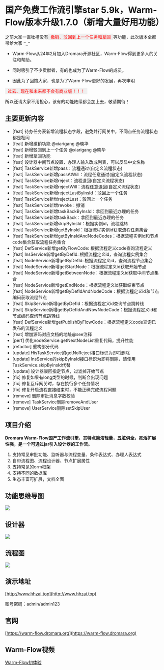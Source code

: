 # 国产免费工作流引擎star 5.9k，Warm-Flow版本升级1.7.0（新增大量好用功能）

之前大家一直吐槽没有<span style="color: red; padding: 2px 8px; background-color: #f0f0f0;">撤销、驳回到上一个任务和拿回</span>等功能，此次版本全都带给大家 `^_^`

- Warm-Flow从24年2月加入Dromara开源社区，Warm-Flow得到更多人的关注和帮助。

- 同时吸引了不少贡献者，有的也成为了Warm-Flow的成员。

- 因此为了回馈大家，也是为了Warm-Flow更好的发展，再次申明


<span style="color: red; padding: 2px 8px; background-color: #f0f0f0;">过去、现在和未来都不会有商业版！！！</span>


所以还请大家不用担心，该有的功能陆续都会加上去，敬请期待！

## 主要更新内容
- [feat] 待办任务表新增流程状态字段，避免并行网关中，不同点任务流程状态都是相同
- [feat] 新增撤销功能  @xiarigang @晓华
- [feat] 新增驳回到上一个任务 @xiarigang @晓华
- [feat] 新增拿回功能
- [feat] 设计器中间节点设置，办理人输入改成列表，可以反显中文名称
- [feat] TaskService新增pass：流程通过(自定义流程状态)
- [feat] TaskService新增passAtWill：流程任意通过(自定义流程状态)
- [feat] TaskService新增reject：流程退回(自定义流程状态)
- [feat] TaskService新增rejectWill：流程任意退回(自定义流程状态)
- [feat] TaskService新增rejectLastByInsId：驳回上一个任务
- [feat] TaskService新增rejectLast：驳回上一个任务
- [feat] TaskService新增revoke：撤销
- [feat] TaskService新增taskBackByInsId：拿回到最近办理的任务
- [feat] TaskService新增taskBack：拿回到最近办理的任务
- [feat] TaskService新增skipByInsId：根据实例id，流程跳转
- [feat] TaskService新增getByInsId：根据流程实例id获取流程任务集合
- [feat] TaskService新增getByInsIdAndNodeCodes：根据流程实例id和节点code集合获取流程任务集合
- [feat] DefService新增getByFlowCode: 根据流程定义code查询流程定义
- [feat] InsService新增getByDefId: 根据流程定义id，查询流程实例集合
- [feat] NodeService新增getByDefId: 根据流程定义id，查询流程节点集合
- [feat] NodeService新增getStartNode：根据流程定义id获取开始节点
- [feat] NodeService新增getBetweenNode：根据流程定义id获取中间节点集合
- [feat] NodeService新增getEndNode：根据流程定义id获取结束节点
- [feat] NodeService新增getByDefIdAndNodeCode：根据流程定义id和节点编码获取流程节点
- [feat] SkipService新增getByDefId：根据流程定义id查询节点跳转线
- [feat] SkipService新增getByDefIdAndNowNodeCode：根据流程定义id和节点编码查询节点跳转线
- [feat] DefService新增getPublishByFlowCode：根据流程定义code查询已发布的流程定义
- [feat] 增加源码对应文档的地址@see注释
- [perf] 优化nodeService.getNextNodeList重复代码，提升性能
- [refactor] 重构部分代码
- [update] HisTaskService的getNoReject接口标识为即将删除
- [update] InsService的skipByInsId接口标识为即将删除，请使用TaskService.skipByInsId代替
- [update] 设计器驳回指定节点，过滤掉开始节点
- [fix] 修复如果有long类型的时候，判断会出现问题
- [fix] 修复互斥网关时，存在执行多个任务情况
- [fix] 修复开启流程直接结束时，不能正确完成流程问题
- [remove] 删除审批消息字数校验
- [remove] TaskService删除removeAndUser
- [remove] UserService删除setSkipUser


## 项目介绍

**Dromara Warm-Flow国产工作流引擎，其特点简洁轻量，五脏俱全，灵活扩展性强，是一个可通过jar引入设计器的工作流。**

1. 支持常见审批功能、监听器与流程变量、条件表达式、办理人表达式
1. 自带流程图、流程设计器、节点扩展属性
1. 支持常见的orm框架
1. 支持不同的数据库
1. 生态丰富可扩展，文档全面

## 功能思维导图
<div><img src="https://foruda.gitee.com/images/1745805541036693091/682d12a0_2218307.png"/></div>

## 设计器
<div><img src="https://foruda.gitee.com/images/1745555951022004075/a13f5b13_2218307.png"/></div>

## 流程图
<div><img src="https://foruda.gitee.com/images/1736763079110050572/6e068531_2218307.png"/></div>


## 演示地址
[http://www.hhzai.top](http://www.hhzai.top)

账号密码：admin/admin123


## 官网
[https://warm-flow.dromara.org](https://warm-flow.dromara.org)


## Warm-Flow视频
[Warm-Flow初体验](https://www.bilibili.com/video/BV1AWRGYEEVr/?spm_id_from=333.1387.0.0&vd_source=1be886ace16159801f6ed0106df215d9)


